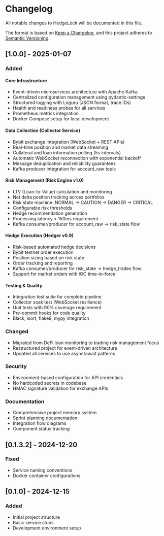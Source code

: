 # Changelog

All notable changes to HedgeLock will be documented in this file.

The format is based on [Keep a Changelog](https://keepachangelog.com/en/1.0.0/),
and this project adheres to [Semantic Versioning](https://semver.org/spec/v2.0.0.html).

## [1.0.0] - 2025-01-07

### Added

#### Core Infrastructure
- Event-driven microservices architecture with Apache Kafka
- Centralized configuration management using pydantic-settings
- Structured logging with Loguru (JSON format, trace IDs)
- Health and readiness probes for all services
- Prometheus metrics integration
- Docker Compose setup for local development

#### Data Collection (Collector Service)
- Bybit exchange integration (WebSocket + REST APIs)
- Real-time position and market data streaming
- Collateral and loan information polling (5s intervals)
- Automatic WebSocket reconnection with exponential backoff
- Message deduplication and reliability guarantees
- Kafka producer integration for account_raw topic

#### Risk Management (Risk Engine v1.0)
- LTV (Loan-to-Value) calculation and monitoring
- Net delta position tracking across portfolios
- Risk state machine: NORMAL → CAUTION → DANGER → CRITICAL
- Configurable risk thresholds
- Hedge recommendation generation
- Processing latency < 150ms requirement
- Kafka consumer/producer for account_raw → risk_state flow

#### Hedge Execution (Hedger v0.9)
- Risk-based automated hedge decisions
- Bybit testnet order execution
- Position sizing based on risk state
- Order tracking and reporting
- Kafka consumer/producer for risk_state → hedge_trades flow
- Support for market orders with IOC time-in-force

#### Testing & Quality
- Integration test suite for complete pipeline
- Collector soak test (WebSocket resilience)
- Unit tests with 90% coverage requirement
- Pre-commit hooks for code quality
- Black, isort, flake8, mypy integration

### Changed
- Migrated from DeFi loan monitoring to trading risk management focus
- Restructured project for event-driven architecture
- Updated all services to use async/await patterns

### Security
- Environment-based configuration for API credentials
- No hardcoded secrets in codebase
- HMAC signature validation for exchange APIs

### Documentation
- Comprehensive project memory system
- Sprint planning documentation
- Integration flow diagrams
- Component status tracking

## [0.1.3.2] - 2024-12-20

### Fixed
- Service naming conventions
- Docker container configurations

## [0.1.0] - 2024-12-15

### Added
- Initial project structure
- Basic service stubs
- Development environment setup